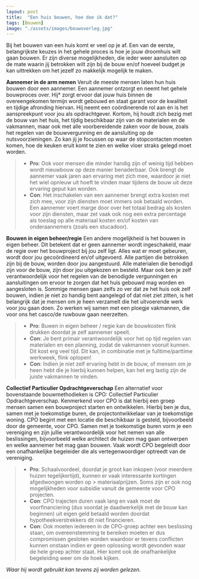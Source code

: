 ```yaml
---
layout: post
title:  "Een huis bouwen, hoe doe ik dat?"
tags: [Bouwen]
image: "./assets/images/bouwoverleg.jpg"
---
```


Bij het bouwen van een huis komt er veel op je af. Een van de eerste, belangrijkste keuzes in het gehele proces is hoe je jouw droomhuis wilt gaan bouwen. Er zijn diverse mogelijkheden, die ieder weer aansluiten op de mate waarin jij betrokken wilt zijn bij de bouw en/of hoeveel budget je kan uittrekken om het jezelf zo makkelijk mogelijk te maken. 

**Aannemer in de arm nemen**
Veruit de meeste mensen laten hun huis bouwen door een aannemer. Een aannemer ontzorgt en neemt het gehele bouwproces over. Hij* zorgt ervoor dat jouw huis binnen de overeengekomen termijn wordt gebouwd en staat garant voor de kwaliteit en tijdige afronding hiervan. Hij neemt een coördinerende rol aan én is het aanspreekpunt voor jou als opdrachtgever. Kortom, hij houdt zich bezig met de bouw van het huis, het tijdig beschikbaar zijn van de materialen en de vakmannen, maar ook met alle voorbereidende zaken voor de bouw, zoals het regelen van de bouwvergunning en de aansluiting op de nutsvoorzieningen. Zo kan jij je focussen op waar de stopcontacten moeten komen, hoe de keuken eruit komt te zien en welke vloer straks gelegd moet worden. 

> - **Pro**: Ook voor mensen die minder handig zijn of weinig tijd hebben wordt nieuwbouw op deze manier benaderbaar. Ook brengt de aannemer vaak jaren aan ervaring met zich mee, waardoor je niet het wiel opnieuw uit hoeft te vinden maar tijdens de bouw uit deze ervaring geput kan worden. 
> - **Con**: Het inschakelen van een aannemer brengt extra kosten met zich mee, voor zijn diensten moet immers ook betaald worden. Een aannemer voert marge door over het totaal bedrag als kosten voor zijn diensten, maar zet vaak ook nog een extra percentage als toeslag op alle materiaal kosten en/of kosten van onderaannemers (zoals een stucadoor). 

**Bouwen in eigen beheer/regie**
Een andere mogelijkheid is het bouwen in eigen beheer. Dit betekent dat er geen aannemer wordt ingeschakeld, maar de regie over het bouwproject bij jou zelf ligt. Alles wat er moet gebeuren, wordt door jou gecoördineerd en/of uitgevoerd. Alle partijen die betrokken zijn bij de bouw, worden door jou aangestuurd. Alle materialen die benodigd zijn voor de bouw, zijn door jou uitgekozen en besteld. Maar ook ben je zelf verantwoordelijk voor het regelen van de benodigde vergunningen en aansluitingen om ervoor te zorgen dat het huis gebouwd mag worden en aangesloten is. Sommige mensen gaan zelfs zo ver dat ze het huis ook zelf bouwen, indien je niet zo handig bent aangelegd of dat niet ziet zitten, is het belangrijk dat je mensen om je heen verzamelt die het uitvoerende werk voor jou gaan doen. Zo werken wij samen met een ploegje vakmannen, die voor ons het casco/de ruwbouw gaan neerzetten. 

> - **Pro**: Buwen in eigen beheer / regie kan de bouwkosten flink drukken doordat je zelf aannemer speelt. 
> - **Con**: Je bent primair verantwoordelijk voor het op tijd regelen van materialen en een planning, zodat de vakmannen vooruit kunnen. Dit kost erg veel tijd. Dit kan, in combinatie met je fulltime/parttime werkweek, flink oplopen!
> - **Con**: Indien je niet zelf ervaring hebt in de bouw, of mensen om je heen hebt die je hierbij kunnen helpen, kan het erg lastig zijn de juiste vakmannen te vinden. 

**Collectief Particulier Opdrachtgeverschap**
Een alternatief voor bovenstaande bouwmethodieken is CPO: Collectief Particulier Opdrachtgeverschap. Kenmerkend voor CPO is dat hierbij een groep mensen samen een bouwproject starten en ontwikkelen. Hierbij ben je dus, samen met je toekomstige buren, de projectontwikkelaar van je toekomstige woning. CPO begint met een locatie die beschikbaar is gesteld, bijvoorbeeld door de gemeente, voor CPO. Samen met je toekomstige buren vorm je een vereniging en zijn jullie verantwoordelijk voor het nemen van alle beslissingen, bijvoorbeeld welke architect de huizen mag gaan ontwerpen en welke aannemer het mag gaan bouwen. Vaak wordt CPO begeleidt door een onafhankelijke begeleider die als vertegenwoordiger optreedt van de vereniging. 

> - **Pro**: Schaalvoordeel, doordat je groot kan inkopen (voor meerdere huizen tegelijkertijd), kunnen er vaak interessante kortingen afgedwongen worden op                 > materiaalprijzen. Soms zijn er ook nog mogelijkheden voor subsidie vanuit de gemeente voor CPO projecten.
> - **Con**: CPO trajecten duren vaak lang en vaak moet de voorfinanciering (dus voordat je daadwerkelijk met de bouw kan beginnen) uit eigen geld betaald worden doordat hypotheekverstrekkers dit niet financieren.
> - **Con**: Ook moeten iedereen in de CPO-groep achter een beslissing staan, om overeenstemming te bereiken moeten er dus compromissen gesloten worden waardoor er tevens conflicten kunnen onstaan indien er geen oplossing wordt gevonden waar de hele groep achter staat. Hier komt ook de onafhankelijke begeleiding weer om de hoek kijken. 

*Waar hij wordt gebruikt kan tevens zij worden gelezen.*
